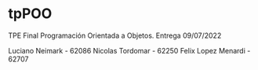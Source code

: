 # tpPOO
TPE Final Programación Orientada a Objetos. Entrega 09/07/2022

Luciano Neimark - 62086
Nicolas Tordomar - 62250
Felix Lopez Menardi - 62707
